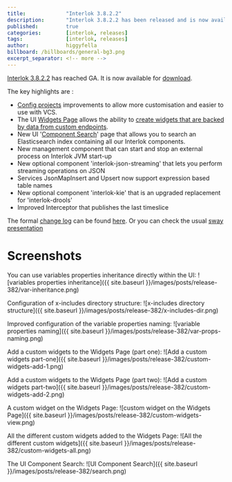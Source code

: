 ```yaml
---
title:             "Interlok 3.8.2.2"
description:       "Interlok 3.8.2.2 has been released and is now available for download."
published:         true
categories:        [interlok, releases]
tags:              [interlok, releases]
author:            higgyfella
billboard: /billboards/general-bg3.png
excerpt_separator: <!-- more -->
---
```


[Interlok 3.8.2.2](https://development.adaptris.net/installers/Interlok/3.8.2.2/) has reached GA. It is now available for [download](https://development.adaptris.net/installers/Interlok/3.8.2.2/).

<!-- more -->

The key highlights are :

* [Config projects](http://interlok.adaptris.net/interlok-docs/ui-config-project.html) improvements to allow more customisation and easier to use with VCS.
* The UI [Widgets Page](http://interlok.adaptris.net/interlok-docs/ui-widgets.html) allows the ability to [create widgets that are backed by data from custom endpoints](http://interlok.adaptris.net/interlok-docs/ui-widgets.html#custom-widgets).
* New UI '[Component Search](http://interlok.adaptris.net/interlok-docs/ui-interlok-component-search.html)' page that allows you to search an Elasticsearch index containing all our Interlok components.
* New management component that can start and stop an external process on Interlok JVM start-up
* New optional component 'interlok-json-streaming' that lets you perform streaming operations on JSON
* Services JsonMapInsert and Upsert now support expression based table names
* New optional component 'interlok-kie' that is an upgraded replacement for 'interlok-drools'
* Improved Interceptor that publishes the last timeslice

The formal [change log](https://development.adaptris.net/docs/Interlok/changelog.html) can be found [here](https://development.adaptris.net/docs/Interlok/changelog.html). 
Or you can check the usual [sway presentation](https://sway.office.com/KYPk16t3bPqK2o9u)

# Screenshots

You can use variables properties inheritance directly within the UI:
![variables properties inheritance]({{ site.baseurl }}/images/posts/release-382/var-inheritance.png)

Configuration of x-includes directory structure:
![x-includes directory structure]({{ site.baseurl }}/images/posts/release-382/x-includes-dir.png)

Improved configuration of the variable properties naming:
![variable properties naming]({{ site.baseurl }}/images/posts/release-382/var-props-naming.png)

Add a custom widgets to the Widgets Page (part one):
![Add a custom widgets part-one]({{ site.baseurl }}/images/posts/release-382/custom-widgets-add-1.png)

Add a custom widgets to the Widgets Page (part two):
![Add a custom widgets part-two]({{ site.baseurl }}/images/posts/release-382/custom-widgets-add-2.png)

A custom widget on the Widgets Page:
![custom widget on the Widgets Page]({{ site.baseurl }}/images/posts/release-382/custom-widgets-view.png)

All the different custom widgets added to the Widgets Page:
![All the different custom widgets]({{ site.baseurl }}/images/posts/release-382/custom-widgets-all.png)

The UI Component Search:
![UI Component Search]({{ site.baseurl }}/images/posts/release-382/search.png)
